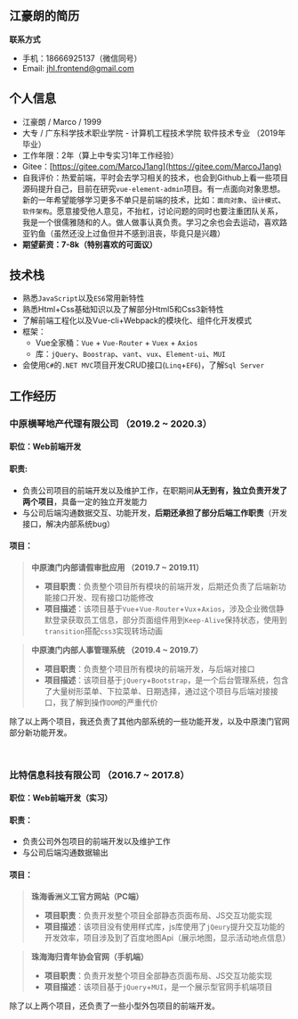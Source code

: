 ## 江豪朗的简历

**联系方式**
- 手机：18666925137（微信同号）
- Email: jhl.frontend@gmail.com

## 个人信息

- 江豪朗 / Marco / 1999
- 大专 / 广东科学技术职业学院 - 计算机工程技术学院 软件技术专业 （2019年毕业）
- 工作年限：2年（算上中专实习1年工作经验）
- Gitee：[https://gitee.com/MarcoJ1ang](https://gitee.com/MarcoJ1ang)
- 自我评价：热爱前端，平时会去学习相关的技术，也会到Github上看一些项目源码提升自己，目前在研究`vue-element-admin`项目。有一点面向对象思想。新的一年希望能够学习更多不单只是前端的技术，比如：`面向对象`、`设计模式`、`软件架构`。愿意接受他人意见，不抬杠，讨论问题的同时也要注重团队关系，我是一个很儒雅随和的人。做人做事认真负责。学习之余也会去运动，喜欢路亚钓鱼（虽然还没上过鱼但并不感到沮丧，毕竟只是兴趣）
- **期望薪资：7-8k（特别喜欢的可面议）**

## 技术栈

- 熟悉`JavaScript`以及`ES6`常用新特性
- 熟悉Html+Css基础知识以及了解部分Html5和Css3新特性
- 了解前端工程化以及Vue-cli+Webpack的模块化、组件化开发模式
- 框架：
    - Vue全家桶：`Vue` + `Vue-Router` + `Vuex` + `Axios`
    - 库：`jQuery`、`Boostrap`、`vant`、`vux`、`Element-ui`、`MUI`
- 会使用`C#`的`.NET MVC`项目开发CRUD接口(`Linq`+`EF6`)，了解`Sql Server`

## 工作经历

### 中原横琴地产代理有限公司 （2019.2 ~ 2020.3）

#### 职位：Web前端开发

#### 职责:
- 负责公司项目的前端开发以及维护工作，在职期间**从无到有，独立负责开发了两个项目**，具备一定的独立开发能力
- 与公司后端沟通数据交互、功能开发，**后期还承担了部分后端工作职责**（开发接口，解决内部系统bug）

#### 项目：
> **中原澳门内部请假审批应用 （2019.7 ~ 2019.11）**
> - **项目职责**：负责整个项目所有模块的前端开发，后期还负责了后端新功能接口开发、现有接口功能修改
> - **项目描述**：该项目基于`Vue`+`Vue-Router`+`Vux`+`Axios`，涉及企业微信静默登录获取员工信息，部分页面组件用到`Keep-Alive`保持状态，使用到`transition`搭配`css3`实现转场动画

> **中原澳门内部人事管理系统 （2019.4 ~ 2019.7）**
> - **项目职责**：负责整个项目所有模块的前端开发，与后端对接口
> - **项目描述**：该项目基于`jQuery`+`Bootstrap`，是一个后台管理系统，包含了大量树形菜单、下拉菜单、日期选择，通过这个项目与后端对接接口，我了解到操作`DOM`的严重代价

除了以上两个项目，我还负责了其他内部系统的一些功能开发，以及中原澳门官网部分新功能开发。

<br/>

### 比特信息科技有限公司 （2016.7 ~ 2017.8）

#### 职位：Web前端开发（实习）

#### 职责：
- 负责公司外包项目的前端开发以及维护工作
- 与公司后端沟通数据输出

#### 项目：
> **珠海香洲义工官方网站（PC端）**
> - **项目职责**：负责开发整个项目全部静态页面布局、JS交互功能实现
> - **项目描述**：该项目没有使用样式库，js库使用了`jQeury`提升交互功能的开发效率，项目涉及到了百度地图Api（展示地图，显示活动地点信息）

> **珠海海归青年协会官网（手机端）**
> - **项目职责**：负责开发整个项目全部静态页面布局、JS交互功能实现
> - **项目描述**：该项目基于`jQuery`+`MUI`，是一个展示型官网手机端项目

除了以上两个项目，还负责了一些小型外包项目的前端开发。